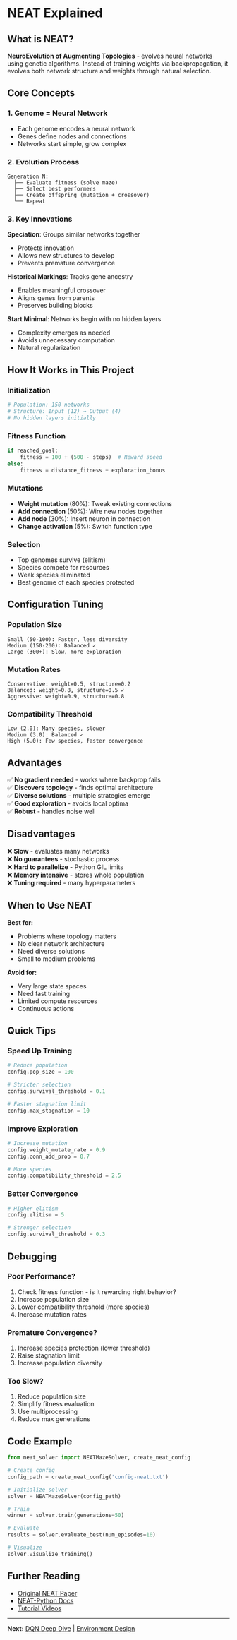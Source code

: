# NEAT Explained

## What is NEAT?

**NeuroEvolution of Augmenting Topologies** - evolves neural networks using genetic algorithms. Instead of training weights via backpropagation, it evolves both network structure and weights through natural selection.

## Core Concepts

### 1. Genome = Neural Network
- Each genome encodes a neural network
- Genes define nodes and connections
- Networks start simple, grow complex

### 2. Evolution Process
```
Generation N:
  ├── Evaluate fitness (solve maze)
  ├── Select best performers
  ├── Create offspring (mutation + crossover)
  └── Repeat
```

### 3. Key Innovations

**Speciation**: Groups similar networks together
- Protects innovation
- Allows new structures to develop
- Prevents premature convergence

**Historical Markings**: Tracks gene ancestry
- Enables meaningful crossover
- Aligns genes from parents
- Preserves building blocks

**Start Minimal**: Networks begin with no hidden layers
- Complexity emerges as needed
- Avoids unnecessary computation
- Natural regularization

## How It Works in This Project

### Initialization
```python
# Population: 150 networks
# Structure: Input (12) → Output (4)
# No hidden layers initially
```

### Fitness Function
```python
if reached_goal:
    fitness = 100 + (500 - steps)  # Reward speed
else:
    fitness = distance_fitness + exploration_bonus
```

### Mutations
- **Weight mutation** (80%): Tweak existing connections
- **Add connection** (50%): Wire new nodes together
- **Add node** (30%): Insert neuron in connection
- **Change activation** (5%): Switch function type

### Selection
- Top genomes survive (elitism)
- Species compete for resources
- Weak species eliminated
- Best genome of each species protected

## Configuration Tuning

### Population Size
```
Small (50-100): Faster, less diversity
Medium (150-200): Balanced ✓
Large (300+): Slow, more exploration
```

### Mutation Rates
```
Conservative: weight=0.5, structure=0.2
Balanced: weight=0.8, structure=0.5 ✓
Aggressive: weight=0.9, structure=0.8
```

### Compatibility Threshold
```
Low (2.0): Many species, slower
Medium (3.0): Balanced ✓
High (5.0): Few species, faster convergence
```

## Advantages

✅ **No gradient needed** - works where backprop fails  
✅ **Discovers topology** - finds optimal architecture  
✅ **Diverse solutions** - multiple strategies emerge  
✅ **Good exploration** - avoids local optima  
✅ **Robust** - handles noise well

## Disadvantages

❌ **Slow** - evaluates many networks  
❌ **No guarantees** - stochastic process  
❌ **Hard to parallelize** - Python GIL limits  
❌ **Memory intensive** - stores whole population  
❌ **Tuning required** - many hyperparameters

## When to Use NEAT

**Best for:**
- Problems where topology matters
- No clear network architecture
- Need diverse solutions
- Small to medium problems

**Avoid for:**
- Very large state spaces
- Need fast training
- Limited compute resources
- Continuous actions

## Quick Tips

### Speed Up Training
```python
# Reduce population
config.pop_size = 100

# Stricter selection
config.survival_threshold = 0.1

# Faster stagnation limit
config.max_stagnation = 10
```

### Improve Exploration
```python
# Increase mutation
config.weight_mutate_rate = 0.9
config.conn_add_prob = 0.7

# More species
config.compatibility_threshold = 2.5
```

### Better Convergence
```python
# Higher elitism
config.elitism = 5

# Stronger selection
config.survival_threshold = 0.3
```

## Debugging

### Poor Performance?
1. Check fitness function - is it rewarding right behavior?
2. Increase population size
3. Lower compatibility threshold (more species)
4. Increase mutation rates

### Premature Convergence?
1. Increase species protection (lower threshold)
2. Raise stagnation limit
3. Increase population diversity

### Too Slow?
1. Reduce population size
2. Simplify fitness evaluation
3. Use multiprocessing
4. Reduce max generations

## Code Example

```python
from neat_solver import NEATMazeSolver, create_neat_config

# Create config
config_path = create_neat_config('config-neat.txt')

# Initialize solver
solver = NEATMazeSolver(config_path)

# Train
winner = solver.train(generations=50)

# Evaluate
results = solver.evaluate_best(num_episodes=10)

# Visualize
solver.visualize_training()
```

## Further Reading

- [Original NEAT Paper](http://nn.cs.utexas.edu/downloads/papers/stanley.ec02.pdf)
- [NEAT-Python Docs](https://neat-python.readthedocs.io/)
- [Tutorial Videos](https://www.youtube.com/results?search_query=NEAT+algorithm)

---

**Next:** [DQN Deep Dive](dqn_tutorial.md) | [Environment Design](environment_guide.md)
